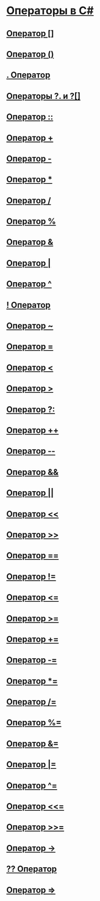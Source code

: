 # [Операторы в C#](index.md)
## [Оператор []](index-operator.md)
## [Оператор ()](invocation-operator.md)
## [. Оператор](member-access-operator.md)
## [Операторы ?. и ?[]](null-conditional-operators.md)
## [Оператор ::](namespace-alias-qualifer.md)
## [Оператор +](addition-operator.md)
## [Оператор -](subtraction-operator.md)
## [Оператор *](multiplication-operator.md)
## [Оператор /](division-operator.md)
## [Оператор %](modulus-operator.md)
## [Оператор &](and-operator.md)
## [Оператор |](or-operator.md)
## [Оператор ^](xor-operator.md)
## [! Оператор](logical-negation-operator.md)
## [Оператор ~](bitwise-complement-operator.md)
## [Оператор =](assignment-operator.md)
## [Оператор <](less-than-operator.md)
## [Оператор >](greater-than-operator.md)
## [Оператор ?:](conditional-operator.md)
## [Оператор ++](increment-operator.md)
## [Оператор --](decrement-operator.md)
## [Оператор &&](conditional-and-operator.md)
## [Оператор ||](conditional-or-operator.md)
## [Оператор <<](left-shift-operator.md)
## [Оператор >>](right-shift-operator.md)
## [Оператор ==](equality-comparison-operator.md)
## [Оператор !=](not-equal-operator.md)
## [Оператор <=](less-than-equal-operator.md)
## [Оператор >=](greater-than-equal-operator.md)
## [Оператор +=](addition-assignment-operator.md)
## [Оператор -=](subtraction-assignment-operator.md)
## [Оператор *=](multiplication-assignment-operator.md)
## [Оператор /=](division-assignment-operator.md)
## [Оператор %=](modulus-assignment-operator.md)
## [Оператор &=](and-assignment-operator.md)
## [Оператор |=](or-assignment-operator.md)
## [Оператор ^=](xor-assignment-operator.md)
## [Оператор <<=](left-shift-assignment-operator.md)
## [Оператор >>=](right-shift-assignment-operator.md)
## [Оператор ->](dereference-operator.md)
## [?? Оператор](null-coalescing-operator.md)
## [Оператор =>](lambda-operator.md)
